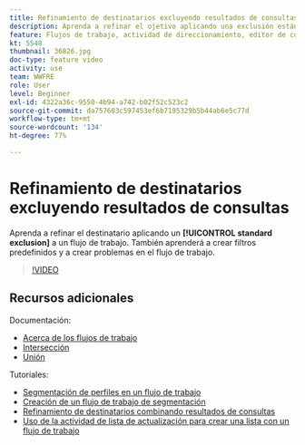 ```yaml
---
title: Refinamiento de destinatarios excluyendo resultados de consultas
description: Aprenda a refinar el ojetivo aplicando una exclusión estándar a un flujo de trabajo. También aprenderá a crear filtros predefinidos y a crear problemas en el flujo de trabajo.
feature: Flujos de trabajo, actividad de direccionamiento, editor de consultas
kt: 5548
thumbnail: 36826.jpg
doc-type: feature video
activity: use
team: WWFRE
role: User
level: Beginner
exl-id: 4322a36c-9550-4b94-a742-b02f52c523c2
source-git-commit: da757603c597453ef6b7195329b5b44ab6e5c77d
workflow-type: tm+mt
source-wordcount: '134'
ht-degree: 77%

---
```


# Refinamiento de destinatarios excluyendo resultados de consultas

Aprenda a refinar el destinatario aplicando un **[!UICONTROL standard exclusion]** a un flujo de trabajo. También aprenderá a crear filtros predefinidos y a crear problemas en el flujo de trabajo.

>[!VIDEO](https://video.tv.adobe.com/v/36826?quality=12)

## Recursos adicionales

Documentación:

* [Acerca de los flujos de trabajo](https://experienceleague.adobe.com/docs/campaign-classic/using/automating-with-workflows/introduction/about-workflows.html?lang=es)
* [Intersección](https://experienceleague.adobe.com/docs/campaign-classic/using/automating-with-workflows/targeting-activities/intersection.html)
* [Unión](https://experienceleague.adobe.com/docs/campaign-classic/using/automating-with-workflows/targeting-activities/union.html)

Tutoriales:

* [Segmentación de perfiles en un flujo de trabajo](/help/getting-started/targeting-profiles-in-a-workflow.md)
* [Creación de un flujo de trabajo de segmentación](/help/automating-with-workflows/creating-a-targeting-workflow.md)
* [Refinamiento de destinatarios combinando resultados de consultas](/help/automating-with-workflows/refining-targets-by-combining-query-results.md)
* [Uso de la actividad de lista de actualización para crear una lista con un flujo de trabajo](/help/automating-with-workflows/using-the-update-list-activity.md)
